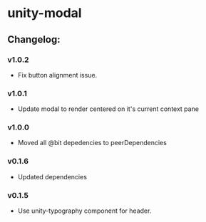 # unity-modal

## Changelog:

### v1.0.2
- Fix button alignment issue.

### v1.0.1
- Update modal to render centered on it's current context pane

### v1.0.0
- Moved all @bit depedencies to peerDependencies

### v0.1.6
- Updated dependencies

### v0.1.5
- Use unity-typography component for header.

